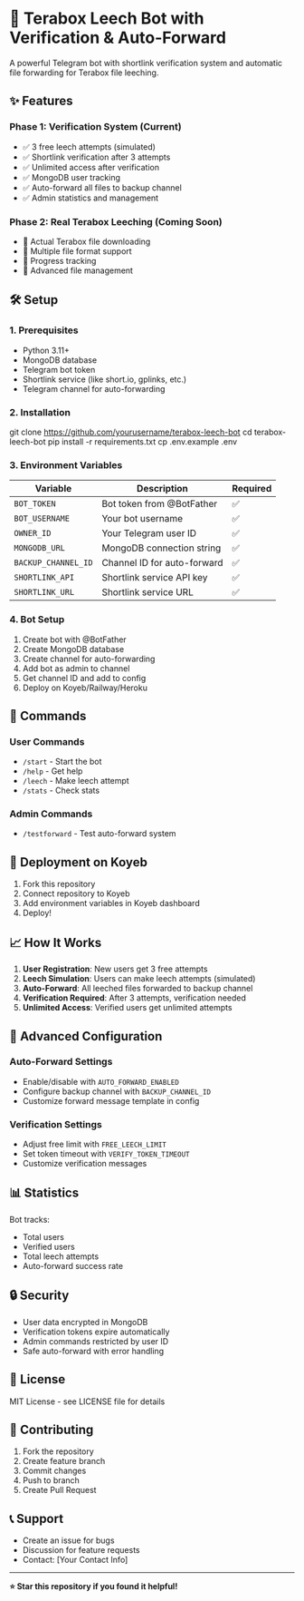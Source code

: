 # 🚀 Terabox Leech Bot with Verification & Auto-Forward  

A powerful Telegram bot with shortlink verification system and automatic file forwarding for Terabox file leeching.

## ✨ Features

### Phase 1: Verification System (Current)
- ✅ 3 free leech attempts (simulated)  
- ✅ Shortlink verification after 3 attempts
- ✅ Unlimited access after verification
- ✅ MongoDB user tracking
- ✅ Auto-forward all files to backup channel
- ✅ Admin statistics and management

### Phase 2: Real Terabox Leeching (Coming Soon)
- 🔄 Actual Terabox file downloading
- 🔄 Multiple file format support
- 🔄 Progress tracking
- 🔄 Advanced file management

## 🛠️ Setup

### 1. Prerequisites
- Python 3.11+
- MongoDB database
- Telegram bot token
- Shortlink service (like short.io, gplinks, etc.)
- Telegram channel for auto-forwarding

### 2. Installation
git clone https://github.com/yourusername/terabox-leech-bot
cd terabox-leech-bot
pip install -r requirements.txt
cp .env.example .env
### 3. Environment Variables
| Variable | Description | Required |
|----------|-------------|----------|
| `BOT_TOKEN` | Bot token from @BotFather | ✅ |
| `BOT_USERNAME` | Your bot username | ✅ |
| `OWNER_ID` | Your Telegram user ID | ✅ |
| `MONGODB_URL` | MongoDB connection string | ✅ |
| `BACKUP_CHANNEL_ID` | Channel ID for auto-forward | ✅ |
| `SHORTLINK_API` | Shortlink service API key | ✅ |
| `SHORTLINK_URL` | Shortlink service URL | ✅ |

### 4. Bot Setup
1. Create bot with @BotFather
2. Create MongoDB database
3. Create channel for auto-forwarding
4. Add bot as admin to channel
5. Get channel ID and add to config
6. Deploy on Koyeb/Railway/Heroku

## 📱 Commands

### User Commands
- `/start` - Start the bot
- `/help` - Get help
- `/leech` - Make leech attempt
- `/stats` - Check stats

### Admin Commands  
- `/testforward` - Test auto-forward system

## 🚀 Deployment on Koyeb

1. Fork this repository
2. Connect repository to Koyeb
3. Add environment variables in Koyeb dashboard
4. Deploy!

## 📈 How It Works

1. **User Registration**: New users get 3 free attempts
2. **Leech Simulation**: Users can make leech attempts (simulated)
3. **Auto-Forward**: All leeched files forwarded to backup channel
4. **Verification Required**: After 3 attempts, verification needed
5. **Unlimited Access**: Verified users get unlimited attempts

## 🔧 Advanced Configuration

### Auto-Forward Settings
- Enable/disable with `AUTO_FORWARD_ENABLED`
- Configure backup channel with `BACKUP_CHANNEL_ID`
- Customize forward message template in config

### Verification Settings
- Adjust free limit with `FREE_LEECH_LIMIT`
- Set token timeout with `VERIFY_TOKEN_TIMEOUT`
- Customize verification messages

## 📊 Statistics

Bot tracks:
- Total users
- Verified users  
- Total leech attempts
- Auto-forward success rate

## 🔒 Security

- User data encrypted in MongoDB
- Verification tokens expire automatically
- Admin commands restricted by user ID
- Safe auto-forward with error handling

## 📝 License

MIT License - see LICENSE file for details

## 🤝 Contributing

1. Fork the repository
2. Create feature branch
3. Commit changes
4. Push to branch
5. Create Pull Request

## 📞 Support

- Create an issue for bugs
- Discussion for feature requests
- Contact: [Your Contact Info]

---

**⭐ Star this repository if you found it helpful!**
